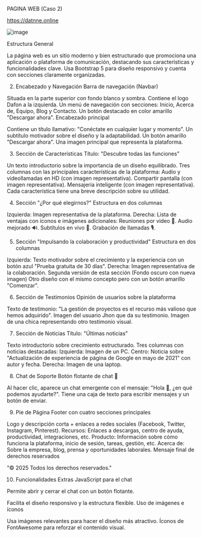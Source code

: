 PAGINA WEB (Caso 2)


https://datnne.online

![image](https://github.com/user-attachments/assets/eecde3f8-089f-4613-a68c-d680d720929f)

 
 
 

 
 
 
 Estructura General


La página web es un sitio moderno y bien estructurado que promociona una aplicación o plataforma de comunicación, destacando sus características y funcionalidades clave. Usa Bootstrap 5 para diseño responsivo y cuenta con secciones claramente organizadas.

2. Encabezado y Navegación
 Barra de navegación (Navbar)

Situada en la parte superior con fondo blanco y sombra.
Contiene el logo Dafon a la izquierda.
Un menú de navegación con secciones: Inicio, Acerca de, Equipo, Blog y Contacto.
Un botón destacado en color amarillo "Descargar ahora".
 Encabezado principal

Contiene un título llamativo: "Conéctate en cualquier lugar y momento".
Un subtítulo motivador sobre el diseño y la adaptabilidad.
Un botón amarillo "Descargar ahora".
Una imagen principal que representa la plataforma.


3. Sección de Características
 Título: "Descubre todas las funciones"

Un texto introductorio sobre la importancia de un diseño equilibrado.
Tres columnas con las principales características de la plataforma:
Audio y videollamadas en HD (con imagen representativa).
Compartir pantalla (con imagen representativa).
Mensajería inteligente (con imagen representativa).
Cada característica tiene una breve descripción sobre su utilidad.


4. Sección "¿Por qué elegirnos?"
 Estructura en dos columnas

Izquierda: Imagen representativa de la plataforma.
Derecha: Lista de ventajas con íconos e imágenes adicionales:
Reuniones por video 🎥.
Audio mejorado 🔊.
Subtítulos en vivo 📝.
Grabación de llamadas 🎙️.


5. Sección "Impulsando la colaboración y productividad"
 Estructura en dos columnas

Izquierda: Texto motivador sobre el crecimiento y la experiencia con un botón azul "Prueba gratuita de 30 días".
Derecha: Imagen representativa de la colaboración.
 Segunda versión de esta sección (Fondo oscuro con nueva imagen)
Otro diseño con el mismo concepto pero con un botón amarillo "Comenzar".


6. Sección de Testimonios
 Opinión de usuarios sobre la plataforma

Texto de testimonio: "La gestión de proyectos es el recurso más valioso que hemos adquirido".
Imagen del usuario Jhon que da su testimonio.
Imagen de una chica representando otro testimonio visual.


7. Sección de Noticias
 Título: "Últimas noticias"

Texto introductorio sobre crecimiento estructurado.
Tres columnas con noticias destacadas:
Izquierda: Imagen de un PC.
Centro: Noticia sobre "Actualización de experiencia de página de Google en mayo de 2021" con autor y fecha.
Derecha: Imagen de una laptop.


8. Chat de Soporte
 Botón flotante de chat 💬

Al hacer clic, aparece un chat emergente con el mensaje: "Hola 👋, ¿en qué podemos ayudarte?".
Tiene una caja de texto para escribir mensajes y un botón de enviar.


9. Pie de Página
 Footer con cuatro secciones principales

Logo y descripción corta + enlaces a redes sociales (Facebook, Twitter, Instagram, Pinterest).
Recursos: Enlaces a descargas, centro de ayuda, productividad, integraciones, etc.
Producto: Información sobre cómo funciona la plataforma, inicio de sesión, tareas, gestión, etc.
Acerca de: Sobre la empresa, blog, prensa y oportunidades laborales.
 Mensaje final de derechos reservados

"© 2025 Todos los derechos reservados."

10. Funcionalidades Extras
 JavaScript para el chat

Permite abrir y cerrar el chat con un botón flotante.
 

Facilita el diseño responsivo y la estructura flexible.
Uso de imágenes e íconos

Usa imágenes relevantes para hacer el diseño más atractivo.
Íconos de FontAwesome para reforzar el contenido visual.

